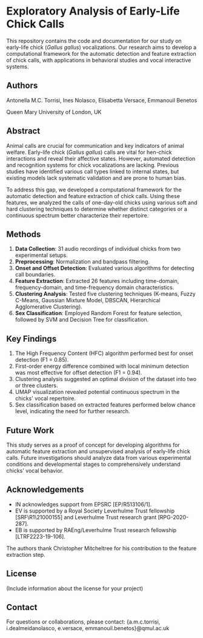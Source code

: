 # Exploratory Analysis of Early-Life Chick Calls

This repository contains the code and documentation for our study on early-life chick (*Gallus gallus*) vocalizations. Our research aims to develop a computational framework for the automatic detection and feature extraction of chick calls, with applications in behavioral studies and vocal interactive systems.

## Authors

Antonella M.C. Torrisi, Ines Nolasco, Elisabetta Versace, Emmanouil Benetos

Queen Mary University of London, UK

## Abstract

Animal calls are crucial for communication and key indicators of animal welfare. Early-life chick (*Gallus gallus*) calls are vital for hen-chick interactions and reveal their affective states. However, automated detection and recognition systems for chick vocalizations are lacking. Previous studies have identified various call types linked to internal states, but existing models lack systematic validation and are prone to human bias.

To address this gap, we developed a computational framework for the automatic detection and feature extraction of chick calls. Using these features, we analyzed the calls of one-day-old chicks using various soft and hard clustering techniques to determine whether distinct categories or a continuous spectrum better characterize their repertoire.

## Methods

1. **Data Collection**: 31 audio recordings of individual chicks from two experimental setups.
2. **Preprocessing**: Normalization and bandpass filtering.
3. **Onset and Offset Detection**: Evaluated various algorithms for detecting call boundaries.
4. **Feature Extraction**: Extracted 26 features including time-domain, frequency-domain, and time-frequency domain characteristics.
5. **Clustering Analysis**: Tested five clustering techniques (K-means, Fuzzy C-Means, Gaussian Mixture Model, DBSCAN, Hierarchical Agglomerative Clustering).
6. **Sex Classification**: Employed Random Forest for feature selection, followed by SVM and Decision Tree for classification.

## Key Findings

1. The High Frequency Content (HFC) algorithm performed best for onset detection (F1 = 0.85).
2. First-order energy difference combined with local minimum detection was most effective for offset detection (F1 = 0.94).
3. Clustering analysis suggested an optimal division of the dataset into two or three clusters.
4. UMAP visualization revealed potential continuous spectrum in the chicks' vocal repertoire.
5. Sex classification based on extracted features performed below chance level, indicating the need for further research.

<!-- ## Repository Structure

(Add information about the structure of your repository, e.g., directories for data, code, results, etc.)

## Dependencies

(List the main dependencies and libraries used in your project)

## Usage

(Provide instructions on how to use your code, including any necessary setup steps) -->

## Future Work

This study serves as a proof of concept for developing algorithms for automatic feature extraction and unsupervised analysis of early-life chick calls. Future investigations should analyze data from various experimental conditions and developmental stages to comprehensively understand chicks' vocal behavior.

## Acknowledgements

- IN acknowledges support from EPSRC [EP/R513106/1].
- EV is supported by a Royal Society Leverhulme Trust fellowship [SRF\R1\21000155] and Leverhulme Trust research grant [RPG-2020-287].
- EB is supported by RAEng/Leverhulme Trust research fellowship [LTRF2223-19-106].

The authors thank Christopher Mitcheltree for his contribution to the feature extraction step.

## License

(Include information about the license for your project)

## Contact

For questions or collaborations, please contact:
{a.m.c.torrisi, i.dealmeidanolasco, e.versace, emmanouil.benetos}@qmul.ac.uk
